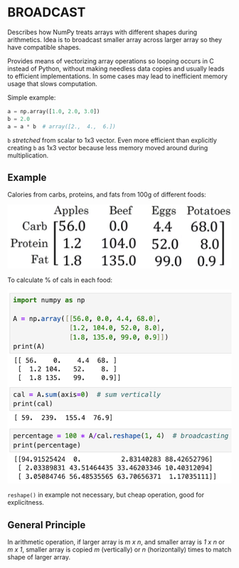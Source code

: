 # BROADCAST

Describes how NumPy treats arrays with different shapes during arithmetics. Idea is to broadcast smaller array across larger array so they have compatible shapes.

Provides means of vectorizing array operations so looping occurs in C instead of Python, without making needless data copies and usually leads to efficient implementations. In some cases may lead to inefficient memory usage that slows computation.

Simple example:

```python
a = np.array([1.0, 2.0, 3.0])
b = 2.0
a = a * b  # array([2.,  4.,  6.])
```

`b` *stretched* from scalar to 1x3 vector. Even more efficient than explicitly creating `b` as 1x3 vector because less memory moved around during multiplication.

## Example

Calories from carbs, proteins, and fats from 100g of different foods:

![Food Calories](/assets/NumPy/broadcast-example-cals.png)

To calculate % of cals in each food:

![Broadcast Example](/assets/NumPy/broadcast-example-code.png)

`reshape()` in example not necessary, but cheap operation, good for explicitness.

## General Principle

In arithmetic operation, if larger array is *m x n*, and smaller array is *1 x n* or *m x 1*, smaller array is copied *m* (vertically) or *n* (horizontally) times to match shape of larger array.
